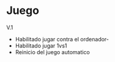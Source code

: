 <!-- CUANDO TERMINES TODAS LAS CORRECCIONES --- BUSCAR COMO HACER DEPLOY DESDE GITHUB (Github pages) -->

<!-- Estilo changelog -->

# Juego


V.1

- Habilitado jugar contra el ordenador-
- Habilitado jugar 1vs1
- Reinicio del juego automatico